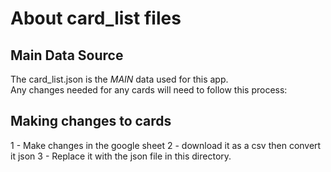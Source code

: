 # About card_list files

## Main Data Source
The card_list.json is the *MAIN* data used for this app.  
Any changes needed for any cards will need to follow this process:

## Making changes to cards
1 - Make changes in the google sheet 
2 - download it as a csv then convert it json
3 - Replace it with the json file in this directory.
